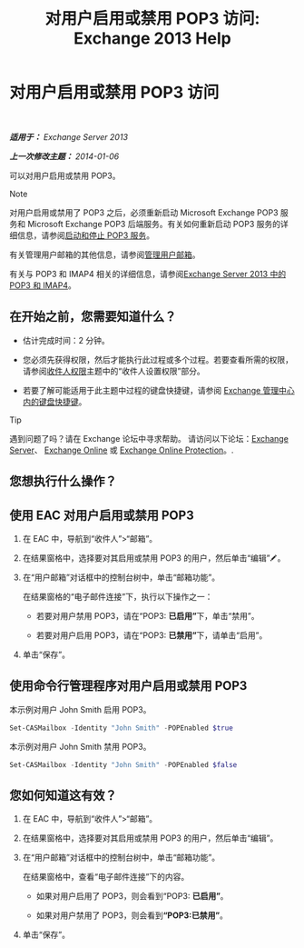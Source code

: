 ﻿---
title: '对用户启用或禁用 POP3 访问: Exchange 2013 Help'
TOCTitle: 对用户启用或禁用 POP3 访问
ms:assetid: 57e12f07-3b14-45bd-9a82-e6032d14214f
ms:mtpsurl: https://technet.microsoft.com/zh-cn/library/Bb691018(v=EXCHG.150)
ms:contentKeyID: 50490633
ms.date: 01/11/2018
mtps_version: v=EXCHG.150
ms.translationtype: HT
---

# 对用户启用或禁用 POP3 访问

 

_**适用于：** Exchange Server 2013_

_**上一次修改主题：** 2014-01-06_

可以对用户启用或禁用 POP3。

> [!NOTE]  
> 对用户启用或禁用了 POP3 之后，必须重新启动 Microsoft Exchange POP3 服务和 Microsoft Exchange POP3 后端服务。有关如何重新启动 POP3 服务的详细信息，请参阅<a href="start-and-stop-the-pop3-services-exchange-2013-help.md">启动和停止 POP3 服务</a>。


有关管理用户邮箱的其他信息，请参阅[管理用户邮箱](https://docs.microsoft.com/zh-cn/exchange/recipients-in-exchange-online/manage-user-mailboxes/manage-user-mailboxes)。

有关与 POP3 和 IMAP4 相关的详细信息，请参阅[Exchange Server 2013 中的 POP3 和 IMAP4](pop3-and-imap4-in-exchange-server-2013-exchange-2013-help.md)。

## 在开始之前，您需要知道什么？

  - 估计完成时间：2 分钟。

  - 您必须先获得权限，然后才能执行此过程或多个过程。若要查看所需的权限，请参阅[收件人权限](recipients-permissions-exchange-2013-help.md)主题中的“收件人设置权限”部分。

  - 若要了解可能适用于此主题中过程的键盘快捷键，请参阅 [Exchange 管理中心内的键盘快捷键](keyboard-shortcuts-in-the-exchange-admin-center-exchange-online-protection-help.md)。

> [!TIP]  
> 遇到问题了吗？请在 Exchange 论坛中寻求帮助。 请访问以下论坛：<a href="https://go.microsoft.com/fwlink/p/?linkid=60612">Exchange Server</a>、 <a href="https://go.microsoft.com/fwlink/p/?linkid=267542">Exchange Online</a> 或 <a href="https://go.microsoft.com/fwlink/p/?linkid=285351">Exchange Online Protection</a>。.


## 您想执行什么操作？

## 使用 EAC 对用户启用或禁用 POP3

1.  在 EAC 中，导航到“收件人”\>“邮箱”。

2.  在结果窗格中，选择要对其启用或禁用 POP3 的用户，然后单击“编辑”![编辑图标](images/Bb124582.6f53ccb2-1f13-4c02-bea0-30690e6ea71d(EXCHG.150).gif "编辑图标")。

3.  在“用户邮箱”对话框中的控制台树中，单击“邮箱功能”。
    
    在结果窗格的“电子邮件连接”下，执行以下操作之一：
    
      - 若要对用户禁用 POP3，请在“POP3: <strong>已启用”</strong>下，单击“禁用”。
    
      - 若要对用户启用 POP3，请在“POP3: <strong>已禁用”</strong>下，请单击“启用”。

4.  单击“保存”。

## 使用命令行管理程序对用户启用或禁用 POP3

本示例对用户 John Smith 启用 POP3。

```powershell
Set-CASMailbox -Identity "John Smith" -POPEnabled $true
```

本示例对用户 John Smith 禁用 POP3。

```powershell
Set-CASMailbox -Identity "John Smith" -POPEnabled $false
```

## 您如何知道这有效？

1.  在 EAC 中，导航到“收件人”\>“邮箱”。

2.  在结果窗格中，选择要对其启用或禁用 POP3 的用户，然后单击“编辑”。

3.  在“用户邮箱”对话框中的控制台树中，单击“邮箱功能”。
    
    在结果窗格中，查看“电子邮件连接”下的内容。
    
      - 如果对用户启用了 POP3，则会看到“POP3: **已启用”**。
    
      - 如果对用户禁用了 POP3，则会看到<strong>“POP3:已禁用”</strong>。

4.  单击“保存”。

